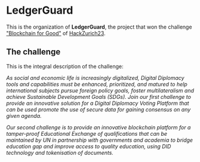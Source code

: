 # LedgerGuard

This is the organization of **LedgerGuard**, the project that won the challenge ["Blockchain for Good"](https://hackzurich.com/workshops) of [HackZurich23](https://hackzurich.com/).

## The challenge

This is the integral description of the challenge:

*As social and economic life is increasingly digitalized, Digital Diplomacy tools and capabilities must be enhanced, prioritized, and matured to help international subjects pursue foreign policy goals, foster multilateralism and achieve Sustainable Development Goals (SDGs). Join our first challenge to provide an innovative solution for a Digital Diplomacy Voting Platform that can be used promote the use of secure data for gaining consensus on any given agenda.*

*Our second challenge is to provide an innovative blockchain platform for a tamper-proof Educational Exchange of qualifications that can be maintained by UN in partnership with governments and academia to bridge education gap and improve access to quality education, using DID technology and tokenisation of documents.*
